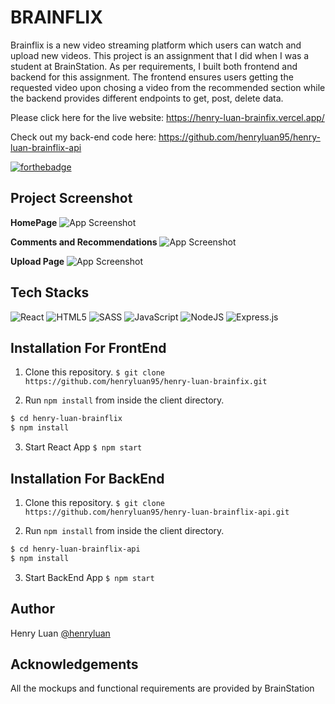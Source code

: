 # BRAINFLIX

Brainflix is a new video streaming platform which users can watch and upload new videos. This project is an assignment that I did when I was a student at BrainStation. As per requirements, I built both frontend and backend for this assignment. The frontend ensures users getting the requested video upon chosing a video from the recommended section while the backend provides different endpoints to get, post, delete data.

Please click here for the live website: https://henry-luan-brainfix.vercel.app/

Check out my back-end code here: https://github.com/henryluan95/henry-luan-brainflix-api

[![forthebadge](https://forthebadge.com/images/badges/built-with-love.svg)](https://forthebadge.com)

## Project Screenshot

**HomePage**
![App Screenshot](https://firebasestorage.googleapis.com/v0/b/personal-e4e76.appspot.com/o/Brainflix%2FScreen%20Shot%202022-08-27%20at%2011.21.49%20AM.png?alt=media&token=9e1d7866-f579-42f4-8bc2-f638117ce178)

**Comments and Recommendations**
![App Screenshot](https://firebasestorage.googleapis.com/v0/b/personal-e4e76.appspot.com/o/Brainflix%2FScreen%20Shot%202022-08-27%20at%2011.22.08%20AM.png?alt=media&token=d60f07af-34f2-4701-9737-0450ac4d4762)

**Upload Page**
![App Screenshot](https://firebasestorage.googleapis.com/v0/b/personal-e4e76.appspot.com/o/Brainflix%2FScreen%20Shot%202022-08-27%20at%2011.22.31%20AM.png?alt=media&token=6094ee55-ac7c-4a5c-a0dd-b8f59cdc277b)


## Tech Stacks
![React](https://img.shields.io/badge/react-%2320232a.svg?style=for-the-badge&logo=react&logoColor=%2361DAFB)
![HTML5](https://img.shields.io/badge/html5-%23E34F26.svg?style=for-the-badge&logo=html5&logoColor=white)
![SASS](https://img.shields.io/badge/SASS-hotpink.svg?style=for-the-badge&logo=SASS&logoColor=white)
![JavaScript](https://img.shields.io/badge/javascript-%23323330.svg?style=for-the-badge&logo=javascript&logoColor=%23F7DF1E)
![NodeJS](https://img.shields.io/badge/node.js-6DA55F?style=for-the-badge&logo=node.js&logoColor=white)
![Express.js](https://img.shields.io/badge/express.js-%23404d59.svg?style=for-the-badge&logo=express&logoColor=%2361DAFB)


## Installation For FrontEnd

1. Clone this repository.
```$ git clone https://github.com/henryluan95/henry-luan-brainfix.git```


2. Run `npm install` from inside the client directory.


```bash
$ cd henry-luan-brainflix
$ npm install
```

3. Start React App
```$ npm start```

## Installation For BackEnd

1. Clone this repository.
```$ git clone https://github.com/henryluan95/henry-luan-brainflix-api.git```


2. Run `npm install` from inside the client directory.


```bash
$ cd henry-luan-brainflix-api
$ npm install
```

3. Start BackEnd App
```$ npm start```

## Author

Henry Luan [@henryluan](https://github.com/henryluan95)

## Acknowledgements

All the mockups and functional requirements are provided by BrainStation



